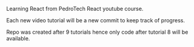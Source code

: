 Learning React from PedroTech React youtube course.

Each new video tutorial will be a new commit to keep track of progress.

Repo was created after 9 tutorials hence only code after tutorial 8 will be available.